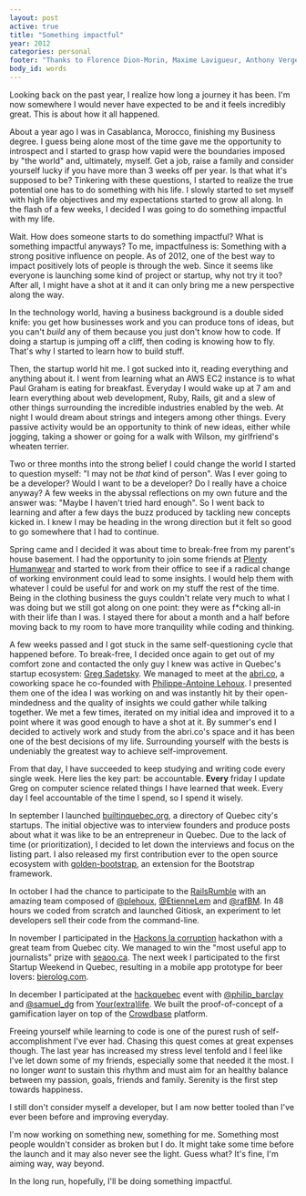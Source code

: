 ```yaml
---
layout: post
active: true
title: "Something impactful"
year: 2012
categories: personal
footer: "Thanks to Florence Dion-Morin, Maxime Lavigueur, Anthony Verge and Greg Sadetsky for reading drafts of this."
body_id: words
---
```


Looking back on the past year, I realize how long a journey it has been. I'm now somewhere I would never have expected to be and it feels incredibly great. This is about how it all happened.

About a year ago I was in Casablanca, Morocco, finishing my Business degree. I guess being alone most of the time gave me the opportunity to introspect and I started to grasp how vapid were the boundaries imposed by "the world" and, ultimately, myself. Get a job, raise a family and consider yourself lucky if you have more than 3 weeks off per year. Is that what it's supposed to be? Tinkering with these questions, I started to realize the true potential one has to do something with his life. I slowly started to set myself with high life objectives and my expectations started to grow all along. In the flash of a few weeks, I decided I was going to do something impactful with my life.

Wait. How does someone starts to do something impactful? What is something impactful anyways? To me, impactfulness is: Something with a strong positive influence on people. As of 2012, one of the best way to impact positively lots of people is through the web. Since it seems like everyone is launching some kind of project or startup, why not try it too? After all, I might have a shot at it and it can only bring me a new perspective along the way.

In the technology world, having a business background is a double sided knife: you get how businesses work and you can produce tons of ideas, but you can't *build* any of them because you just don't know how to code. If doing a startup is jumping off a cliff, then coding is knowing how to fly. That's why I started to learn how to build stuff.

Then, the startup world hit me. I got sucked into it, reading everything and anything about it. I went from learning what an AWS EC2 instance is to what Paul Graham is eating for breakfast. Everyday I would wake up at 7 am and learn everything about web development, Ruby, Rails, git and a slew of other things surrounding the incredible industries enabled by the web. At night I would dream about strings and integers among other things. Every passive activity would be an opportunity to think of new ideas, either while jogging, taking a shower or going for a walk with Wilson, my girlfriend's wheaten terrier.

Two or three months into the strong belief I could change the world I started to question myself: "I may not be *that* kind of person". Was I ever going to be a developer? Would I want to be a developer? Do I really have a choice anyway? A few weeks in the abyssal reflections on my own future and the answer was: "Maybe I haven't tried hard enough". So I went back to learning and after a few days the buzz produced by tackling new concepts kicked in. I knew I may be heading in the wrong direction but it felt so good to go somewhere that I had to continue.

Spring came and I decided it was about time to break-free from my parent's house basement. I had the opportunity to join some friends at [Plenty Humanwear](http://www.plenty-humanwear.com) and started to work from their office to see if a radical change of working environment could lead to some insights. I would help them with whatever I could be useful for and work on my stuff the rest of the time. Being in the clothing business the guys couldn't relate very much to what I was doing but we still got along on one point: they were as f\*cking all-in with their life than I was. I stayed there for about a month and a half before moving back to my room to have more tranquility while coding and thinking.

A few weeks passed and I got stuck in the same self-questioning cycle that happened before. To break-free, I decided once again to get out of my comfort zone and contacted the only guy I knew was active in Quebec's startup ecosystem: [Greg Sadetsky](http://gregsadetsky.com). We managed to meet at the [abri.co](https://abri.co), a coworking space he co-founded with [Philippe-Antoine Lehoux](https://twitter.com/plehoux). I presented them one of the idea I was working on and was instantly hit by their open-mindedness and the quality of insights we could gather while talking together. We met a few times, iterated on my initial idea and improved it to a point where it was good enough to have a shot at it. By summer's end I decided to actively work and study from the abri.co's space and it has been one of the best decisions of my life. Surrounding yourself with the bests is undeniably the greatest way to achieve self-improvement.

From that day, I have succeeded to keep studying and writing code every single week. Here lies the key part: be accountable. **Every** friday I update Greg on computer science related things I have learned that week. Every day I feel accountable of the time I spend, so I spend it wisely.

In september I launched [builtinquebec.org](http://builtinquebec.org), a directory of Quebec city's startups. The initial objective was to interview founders and produce posts about what it was like to be an entrepreneur in Quebec. Due to the lack of time (or prioritization), I decided to let down the interviews and focus on the listing part. I also released my first contribution ever to the open source ecosystem with [golden-bootstrap](http://phildionne.github.com/golden-bootstrap), an extension for the Bootstrap framework.

In october I had the chance to participate to the [RailsRumble](http://railsrumble.com) with an amazing team composed of [@plehoux](https://twitter.com/plehoux), [@EtienneLem](https://twitter.com/EtienneLem) and [@rafBM](https://twitter.com/rafBM). In 48 hours we coded from scratch and launched Gitiosk, an experiment to let developers sell their code from the command-line.

In november I participated in the [Hackons la corruption](http://quebecouvert.org/events/hackonslacorruption) hackathon with a great team from Quebec city. We managed to win the "most useful app to journalists" prize with [seaoo.ca](http://seaoo.ca). The next week I participated to the first Startup Weekend in Quebec, resulting in a mobile app prototype for beer lovers: [bierolog.com](http://bierolog.com).

In december I participated at the [hackquebec](http://hackquebec.com) event with [@philip_barclay](https://twitter.com/philip_barclay) and [@samuel_dg](https://twitter.com/samuel_dg) from [Your(extra)life](https://www.yourextralife.com). We built the proof-of-concept of a gamification layer on top of the [Crowdbase](http://www.crowdbase.com) platform.

Freeing yourself while learning to code is one of the purest rush of self-accomplishment I've ever had. Chasing this quest comes at great expenses though. The last year has increased my stress level tenfold and I feel like I've let down some of my friends, especially some that needed it the most. I no longer *want* to sustain this rhythm and must aim for an healthy balance between my passion, goals, friends and family. Serenity is the first step towards happiness.

I still don't consider myself a developer, but I am now better tooled than I've ever been before and improving everyday.

I'm now working on something new, something for me. Something most people wouldn't consider as broken but I do. It might take some time before the launch and it may also never see the light. Guess what? It's fine, I'm aiming way, way beyond.

In the long run, hopefully, I'll be doing something impactful.
